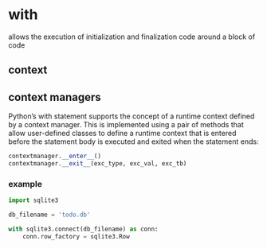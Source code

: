# with

allows the execution of initialization and finalization code around a block of
code

## context

## context managers

Python’s with statement supports the concept of a runtime context defined by a
context manager. This is implemented using a pair of methods that allow
user-defined classes to define a runtime context that is entered before the
statement body is executed and exited when the statement ends:

```python
contextmanager.__enter__()
contextmanager.__exit__(exc_type, exc_val, exc_tb)
```

### example
```python
import sqlite3

db_filename = 'todo.db'

with sqlite3.connect(db_filename) as conn:
    conn.row_factory = sqlite3.Row
```
